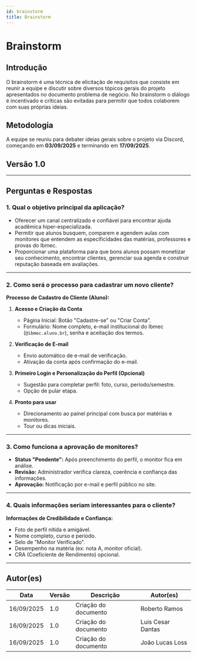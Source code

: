 ```yaml
---
id: brainstorm
title: Brainstorm
---
```


# Brainstorm

## Introdução

O brainstorm é uma técnica de elicitação de requisitos que consiste em reunir a equipe e discutir sobre diversos tópicos gerais do projeto apresentados no documento problema de negócio. No brainstorm o diálogo é incentivado e críticas são evitadas para permitir que todos colaborem com suas próprias ideias.

## Metodologia

A equipe se reuniu para debater ideias gerais sobre o projeto via Discord, começando em **03/09/2025** e terminando em **17/09/2025**.

## Versão 1.0

---

## Perguntas e Respostas

### 1. Qual o objetivo principal da aplicação?

- Oferecer um canal centralizado e confiável para encontrar ajuda acadêmica hiper-especializada.
- Permitir que alunos busquem, comparem e agendem aulas com monitores que entendem as especificidades das matérias, professores e provas do Ibmec.
- Proporcionar uma plataforma para que bons alunos possam monetizar seu conhecimento, encontrar clientes, gerenciar sua agenda e construir reputação baseada em avaliações.

---

### 2. Como será o processo para cadastrar um novo cliente?

**Processo de Cadastro do Cliente (Aluno):**

1. **Acesso e Criação da Conta**
   - Página Inicial: Botão "Cadastre-se" ou "Criar Conta".
   - Formulário: Nome completo, e-mail institucional do Ibmec (`@ibmec.aluno.br`), senha e aceitação dos termos.

2. **Verificação de E-mail**
   - Envio automático de e-mail de verificação.
   - Ativação da conta após confirmação do e-mail.

3. **Primeiro Login e Personalização do Perfil (Opcional)**
   - Sugestão para completar perfil: foto, curso, período/semestre.
   - Opção de pular etapa.

4. **Pronto para usar**
   - Direcionamento ao painel principal com busca por matérias e monitores.
   - Tour ou dicas iniciais.

---

### 3. Como funciona a aprovação de monitores?

- **Status "Pendente":** Após preenchimento do perfil, o monitor fica em análise.
- **Revisão:** Administrador verifica clareza, coerência e confiança das informações.
- **Aprovação:** Notificação por e-mail e perfil público no site.

---

### 4. Quais informações seriam interessantes para o cliente?

**Informações de Credibilidade e Confiança:**

- Foto de perfil nítida e amigável.
- Nome completo, curso e período.
- Selo de "Monitor Verificado".
- Desempenho na matéria (ex: nota A, monitor oficial).
- CRA (Coeficiente de Rendimento) opcional.

---

## Autor(es)

| Data       | Versão | Descrição           | Autor(es)               |
|------------|--------|---------------------|-------------------------|
| 16/09/2025 | 1.0    | Criação do documento| Roberto Ramos           |
| 16/09/2025 | 1.0    | Criação do documento| Luis Cesar Dantas       |
| 16/09/2025 | 1.0    | Criação do documento| João Lucas Loss         |
